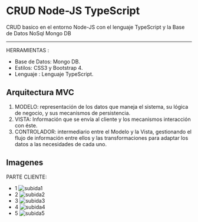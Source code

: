 # CRUD Node-JS TypeScript
CRUD basico en el entorno Node-JS con el lenguaje TypeScript y la Base de Datos NoSql Mongo DB

------------

HERRAMIENTAS :
- Base de Datos: Mongo DB.
- Estilos: CSS3 y Bootstrap 4.
- Lenguaje : Lenguaje TypeScript.

## Arquitectura MVC
1. MODELO: representación de los datos que maneja el sistema, su lógica de negocio, y sus mecanismos de persistencia.
2. VISTA: Información que se envía al cliente y los mecanismos interacción con éste.
3. CONTROLADOR: intermediario entre el Modelo y la Vista, gestionando el flujo de información entre ellos y las transformaciones para adaptar los datos a las necesidades de cada uno.

## Imagenes
PARTE CLIENTE:
- 1
![subida1](https://user-images.githubusercontent.com/68178186/105456364-0a502e80-5c53-11eb-88f0-1b62d98c1cc0.PNG)
- 2
![subida2](https://user-images.githubusercontent.com/68178186/105456372-0cb28880-5c53-11eb-8b57-0ea4306c3c2a.PNG)
- 3
![subida3](https://user-images.githubusercontent.com/68178186/105456380-10dea600-5c53-11eb-9078-b30b4da50e5b.PNG)
- 4
![subida4](https://user-images.githubusercontent.com/68178186/105456389-13410000-5c53-11eb-8ddb-386ebfb6c24c.PNG)
- 5
![subida5](https://user-images.githubusercontent.com/68178186/105456393-15a35a00-5c53-11eb-968f-9d5619f8aae1.PNG)
